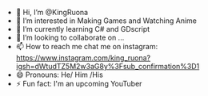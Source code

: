 - 👋 Hi, I’m @KingRuona
- 👀 I’m interested in Making Games and Watching Anime
- 🌱 I’m currently learning C# and GDscript
- 💞️ I’m looking to collaborate on ...
- 📫 How to reach me chat me on instagram: https://www.instagram.com/king_ruona?igsh=dWtudTZ5M2w3aG8y%3Fsub_confirmation%3D1
- 😄 Pronouns: He/ Him /His
- ⚡ Fun fact: I'm an upcoming YouTuber

<!---
KingRuona/KingRuona is a ✨ special ✨ repository because its `README.md` (this file) appears on your GitHub profile.
You can click the Preview link to take a look at your changes.
--->
